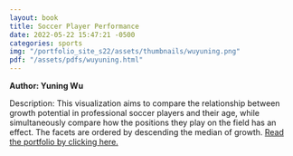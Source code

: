 ```yaml
---
layout: book
title: Soccer Player Performance
date: 2022-05-22 15:47:21 -0500
categories: sports
img: "/portfolio_site_s22/assets/thumbnails/wuyuning.png"
pdf: "/assets/pdfs/wuyuning.html"
---
```


<b>Author: Yuning Wu</b>

Description: This visualization aims to compare the relationship between growth
potential in professional soccer players and their age, while simultaneously
compare how the positions they play on the field has an effect. The facets are
ordered by descending the median of growth. <a href="{{ page.pdf | relative_url }}">Read the portfolio by clicking here.</a>

[jekyll-docs]: https://jekyllrb.com/docs/home
[jekyll-gh]:   https://github.com/jekyll/jekyll
[jekyll-talk]: https://talk.jekyllrb.com/
